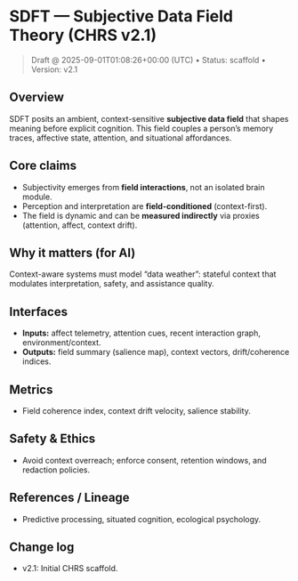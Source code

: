 
# SDFT — Subjective Data Field Theory (CHRS v2.1)

> Draft @ 2025-09-01T01:08:26+00:00 (UTC) • Status: scaffold • Version: v2.1

## Overview
SDFT posits an ambient, context-sensitive **subjective data field** that shapes meaning before explicit cognition. This field couples a person’s memory traces, affective state, attention, and situational affordances.

## Core claims
- Subjectivity emerges from **field interactions**, not an isolated brain module.
- Perception and interpretation are **field-conditioned** (context-first).
- The field is dynamic and can be **measured indirectly** via proxies (attention, affect, context drift).

## Why it matters (for AI)
Context-aware systems must model “data weather”: stateful context that modulates interpretation, safety, and assistance quality.

## Interfaces
- **Inputs:** affect telemetry, attention cues, recent interaction graph, environment/context.
- **Outputs:** field summary (salience map), context vectors, drift/coherence indices.

## Metrics
- Field coherence index, context drift velocity, salience stability.

## Safety & Ethics
- Avoid context overreach; enforce consent, retention windows, and redaction policies.

## References / Lineage
- Predictive processing, situated cognition, ecological psychology.

## Change log
- v2.1: Initial CHRS scaffold.
